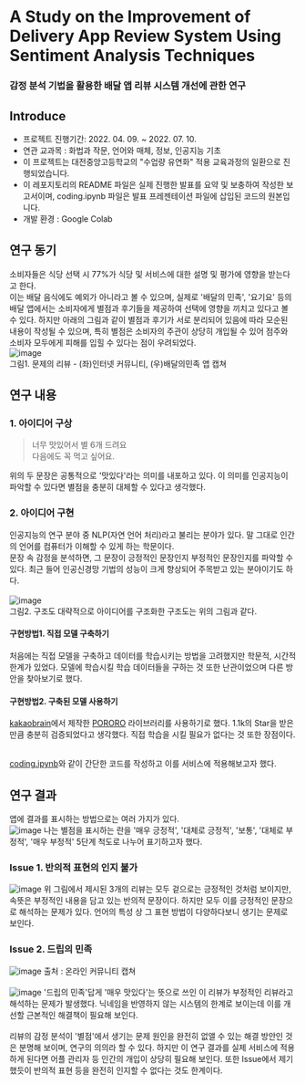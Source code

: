 # A Study on the Improvement of Delivery App Review System Using Sentiment Analysis Techniques
### 감정 분석 기법을 활용한 배달 앱 리뷰 시스템 개선에 관한 연구<br>

## Introduce
* 프로젝트 진행기간: 2022. 04. 09. ~ 2022. 07. 10.
* 연관 교과목 : 화법과 작문, 언어와 매체, 정보, 인공지능 기초
* 이 프로젝트는 대전중앙고등학교의 "수업량 유연화" 적용 교육과정의 일환으로 진행되었습니다.
* 이 레포지토리의 README 파일은 실제 진행한 발표를 요약 및 보충하여 작성한 보고서이며, coding.ipynb 파일은 발표 프레젠테이션 파일에 삽입된 코드의 원본입니다.
* 개발 환경 : Google Colab

## 연구 동기
소비자들은 식당 선택 시 77%가 식당 및 서비스에 대한 설명 및 평가에 영향을 받는다고 한다.<br>
이는 배달 음식에도 예외가 아니라고 볼 수 있으며, 실제로 '배달의 민족', '요기요' 등의 배달 앱에서는 소비자에게 별점과 후기들을 제공하여 선택에 영향을 끼치고 있다고 볼 수 있다. 하지만 아래의 그림과 같이 별점과 후기가 서로 분리되어 있음에 따라 모순된 내용이 작성될 수 있으며, 특히 별점은 소비자의 주관이 상당히 개입될 수 있어 점주와 소비자 모두에게 피해를 입힐 수 있다는 점이 우려되었다.<br>
![image](https://user-images.githubusercontent.com/27762073/177231914-3c6970b4-fd20-4e58-8711-c6fa3e5ace11.png)<br>
그림1. 문제의 리뷰 - (좌)인터넷 커뮤니티, (우)배달의민족 앱 캡쳐<br>

## 연구 내용
### 1. 아이디어 구상
> 너무 맛있어서 별 6개 드려요<br>
> 다음에도 꼭 먹고 싶어요.

위의 두 문장은 공통적으로 '맛있다'라는 의미를 내포하고 있다. 이 의미를 인공지능이 파악할 수 있다면 별점을 충분히 대체할 수 있다고 생각했다.<br>

### 2. 아이디어 구현
인공지능의 연구 분야 중 NLP(자연 언어 처리)라고 불리는 분야가 있다. 말 그대로 인간의 언어를 컴퓨터가 이해할 수 있게 하는 학문이다.<br>
문장 속 감정을 분석하면, 그 문장이 긍정적인 문장인지 부정적인 문장인지를 파악할 수 있다. 최근 들어 인공신경망 기법의 성능이 크게 향상되어 주목받고 있는 분야이기도 하다.<br><br>
![image](https://user-images.githubusercontent.com/27762073/177232905-e565d212-0155-41e4-ad9c-5cc28e027e78.png)<br>
그림2. 구조도
대략적으로 아이디어를 구조화한 구조도는 위의 그림과 같다. 

#### 구현방법1. 직접 모델 구축하기
처음에는 직접 모델을 구축하고 데이터를 학습시키는 방법을 고려했지만 학문적, 시간적 한계가 있었다. 모델에 학습시킬 학습 데이터들을 구하는 것 또한 난관이었으며 다른 방안을 찾아보기로 했다.

#### 구현방법2. 구축된 모델 사용하기
[kakaobrain](https://github.com/kakaobrain)에서 제작한 [PORORO](https://github.com/kakaobrain/pororo) 라이브러리를 사용하기로 했다. 1.1k의 Star을 받은 만큼 충분히 검증되었다고 생각했다. 직접 학습을 시킬 필요가 없다는 것 또한 장점이다.<br><br>

[coding.ipynb](https://github.com/yuedward0103/DeliveryReview/coding.ipynb)와 같이 간단한 코드를 작성하고 이를 서비스에 적용해보고자 했다.<br>

## 연구 결과
앱에 결과를 표시하는 방법으로는 여러 가지가 있다.<br>
![image](https://user-images.githubusercontent.com/27762073/177233527-9bd1c4c7-b2fa-484d-a8b6-14674eca826f.png)
나는 별점을 표시하는 란을 '매우 긍정적', '대체로 긍정적', '보통', '대체로 부정적', '매우 부정적' 5단계 척도로 나누어 표기하고자 했다.<br>

### Issue 1. 반의적 표현의 인지 불가
![image](https://user-images.githubusercontent.com/27762073/177233676-92bde58f-c4b2-460f-8820-51eebbe90df3.png)
위 그림에서 제시된 3개의 리뷰는 모두 겉으로는 긍정적인 것처럼 보이지만, 속뜻은 부정적인 내용을 담고 있는 반의적 문장이다. 하지만 모두 이를 긍정적인 문장으로 해석하는 문제가 있다. 언어의 특성 상 그 표현 방법이 다양하다보니 생기는 문제로 보인다.<br>

### Issue 2. 드립의 민족
![image](https://user-images.githubusercontent.com/27762073/177233812-6fe300b2-0ad6-42b5-b449-26a1da478bc8.png)
출처 : 온라인 커뮤니티 캡쳐<br><br>
![image](https://user-images.githubusercontent.com/27762073/177233846-1e6c91fb-34d0-4a12-90a6-6441678c5e65.png)
'드립의 민족'답게 '매우 맛있다'는 뜻으로 쓰인 이 리뷰가 부정적인 리뷰라고 해석하는 문제가 발생했다. 닉네임을 반영하지 않는 시스템의 한계로 보이는데 이를 개선할 근본적인 해결책이 필요해 보인다.<br><br>
리뷰의 감정 분석이 '별점'에서 생기는 문제 원인을 완전히 없앨 수 있는 해결 방안인 것은 분명해 보이며, 연구의 의의라 할 수 있다. 하지만 이 연구 결과를 실제 서비스에 적용하게 된다면 어플 관리자 등 인간의 개입이 상당히 필요해 보인다. 또한 Issue에서 제기했듯이 반의적 표현 등을 완전히 인지할 수 없다는 것도 한계이다.<br>

